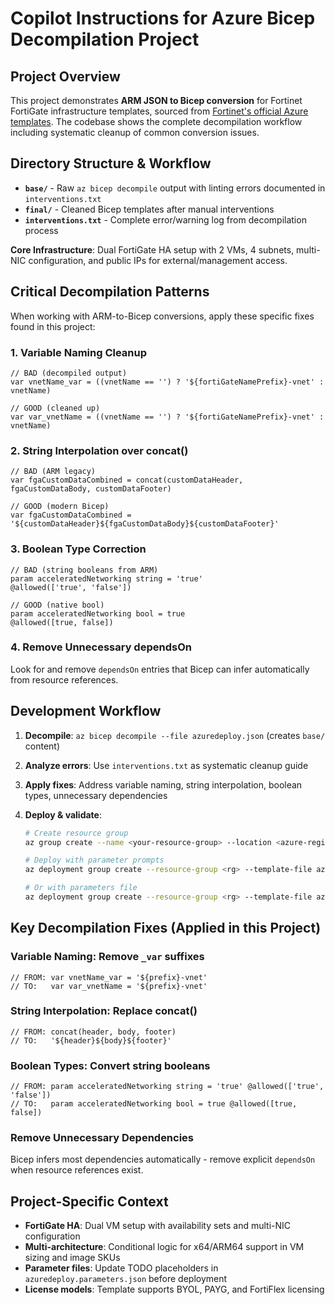 # Copilot Instructions for Azure Bicep Decompilation Project

## Project Overview

This project demonstrates **ARM JSON to Bicep conversion** for Fortinet FortiGate infrastructure templates, sourced from [Fortinet's official Azure templates](https://github.com/fortinet/azure-templates). The codebase shows the complete decompilation workflow including systematic cleanup of common conversion issues.

## Directory Structure & Workflow

- **`base/`** - Raw `az bicep decompile` output with linting errors documented in `interventions.txt`
- **`final/`** - Cleaned Bicep templates after manual interventions
- **`interventions.txt`** - Complete error/warning log from decompilation process

**Core Infrastructure**: Dual FortiGate HA setup with 2 VMs, 4 subnets, multi-NIC configuration, and public IPs for external/management access.

## Critical Decompilation Patterns

When working with ARM-to-Bicep conversions, apply these specific fixes found in this project:

### 1. Variable Naming Cleanup

```bicep
// BAD (decompiled output)
var vnetName_var = ((vnetName == '') ? '${fortiGateNamePrefix}-vnet' : vnetName)

// GOOD (cleaned up)
var var_vnetName = ((vnetName == '') ? '${fortiGateNamePrefix}-vnet' : vnetName)
```

### 2. String Interpolation over concat()

```bicep
// BAD (ARM legacy)
var fgaCustomDataCombined = concat(customDataHeader, fgaCustomDataBody, customDataFooter)

// GOOD (modern Bicep)
var fgaCustomDataCombined = '${customDataHeader}${fgaCustomDataBody}${customDataFooter}'
```

### 3. Boolean Type Correction

```bicep
// BAD (string booleans from ARM)
param acceleratedNetworking string = 'true'
@allowed(['true', 'false'])

// GOOD (native bool)
param acceleratedNetworking bool = true
@allowed([true, false])
```

### 4. Remove Unnecessary dependsOn

Look for and remove `dependsOn` entries that Bicep can infer automatically from resource references.

## Development Workflow

1. **Decompile**: `az bicep decompile --file azuredeploy.json` (creates `base/` content)
2. **Analyze errors**: Use `interventions.txt` as systematic cleanup guide
3. **Apply fixes**: Address variable naming, string interpolation, boolean types, unnecessary dependencies
4. **Deploy & validate**:

   ```bash
   # Create resource group
   az group create --name <your-resource-group> --location <azure-region>

   # Deploy with parameter prompts
   az deployment group create --resource-group <rg> --template-file azuredeploy.bicep

   # Or with parameters file
   az deployment group create --resource-group <rg> --template-file azuredeploy.bicep --parameters azuredeploy.parameters.json
   ```

## Key Decompilation Fixes (Applied in this Project)

### Variable Naming: Remove `_var` suffixes

```bicep
// FROM: var vnetName_var = '${prefix}-vnet'
// TO:   var var_vnetName = '${prefix}-vnet'
```

### String Interpolation: Replace concat()

```bicep
// FROM: concat(header, body, footer)
// TO:   '${header}${body}${footer}'
```

### Boolean Types: Convert string booleans

```bicep
// FROM: param acceleratedNetworking string = 'true' @allowed(['true', 'false'])
// TO:   param acceleratedNetworking bool = true @allowed([true, false])
```

### Remove Unnecessary Dependencies

Bicep infers most dependencies automatically - remove explicit `dependsOn` when resource references exist.

## Project-Specific Context

- **FortiGate HA**: Dual VM setup with availability sets and multi-NIC configuration
- **Multi-architecture**: Conditional logic for x64/ARM64 support in VM sizing and image SKUs
- **Parameter files**: Update TODO placeholders in `azuredeploy.parameters.json` before deployment
- **License models**: Template supports BYOL, PAYG, and FortiFlex licensing
